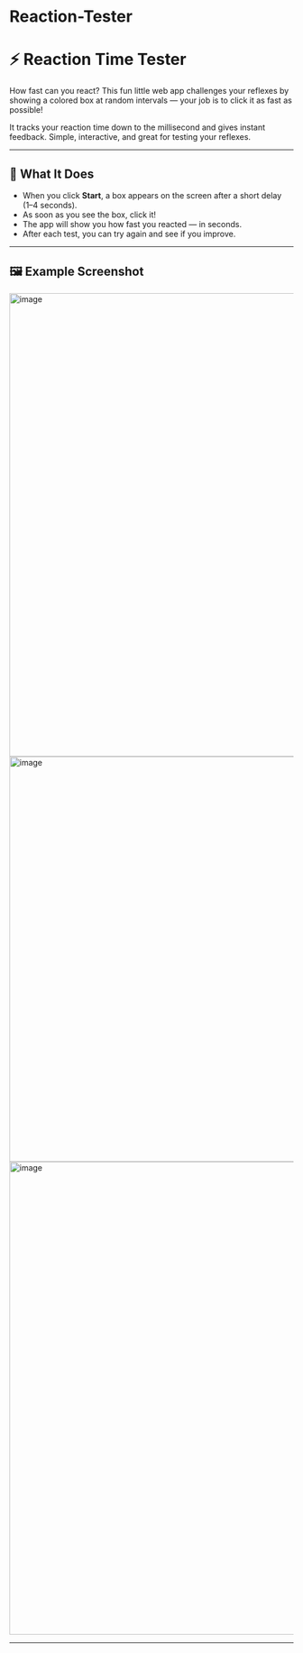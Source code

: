 # Reaction-Tester
# ⚡ Reaction Time Tester

How fast can you react? This fun little web app challenges your reflexes by showing a colored box at random intervals — your job is to click it as fast as possible!

It tracks your reaction time down to the millisecond and gives instant feedback. Simple, interactive, and great for testing your reflexes.

---

## 🎯 What It Does

- When you click **Start**, a box appears on the screen after a short delay (1–4 seconds).
- As soon as you see the box, click it!
- The app will show you how fast you reacted — in seconds.
- After each test, you can try again and see if you improve.

---

## 🖼️ Example Screenshot
<img width="1897" height="822" alt="image" src="https://github.com/user-attachments/assets/377f82f1-7a8b-40ae-8d82-4453e17043a4" />
<img width="1888" height="719" alt="image" src="https://github.com/user-attachments/assets/c5664db8-dea9-48ee-b217-c4b8f8d2dcd1" />
<img width="1903" height="839" alt="image" src="https://github.com/user-attachments/assets/e3051922-f028-4392-b3a0-8bdce0f1d020" />


---


